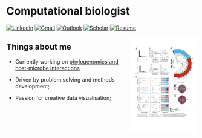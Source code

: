 # Computational biologist

[![Linkedin](https://img.shields.io/badge/-LinkedIn-blue?style=flat&logo=Linkedin&logoColor=white)](https://www.linkedin.com/in/matthew-robert-hayward-53369824/)
[![Gmail](https://img.shields.io/badge/-Gmail-c14438?style=flat&logo=Gmail&logoColor=white)](mailto:matthew.hayward1986@gmail.com)
[![Outlook](https://img.shields.io/badge/-Outlook-0078D4?style=flat&logo=Microsoft-Outlook&logoColor=white)](mailto:mhayward2@mgh.harvard.edu)
[![Scholar](https://img.shields.io/badge/Google-Scholar-yellow)](https://scholar.google.com/citations?user=fQ7R-x8AAAAJ&hl=en)
[![Resume](https://img.shields.io/badge/current-resume-lightgrey)](https://drive.google.com/file/d/1YCVuCWhy35vv8Y83oHgCvLbfhY8hAepu/view?usp=sharing)

<img width="35%" align="right" alt="Github" src="https://github.com/mattHay/mattHay/blob/main/pics.gif" />

## Things about me

- Currently working on [<ins>phylogenomics and host-microbe interactions</ins>](https://github.com/mattHay/FGT_phylogenomics)

- Driven by problem solving and methods development;

- Passion for creative data visualisation;
